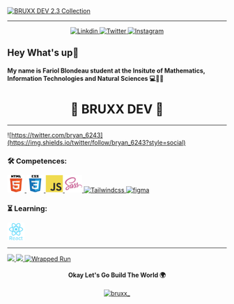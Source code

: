 
<a href="https://bruxx.netlify.app/">
  <img src="https://user-images.githubusercontent.com/81830567/201993499-da6b080d-dd10-4d7d-b81d-498d248011b9.png" alt="BRUXX DEV 2.3 Collection">
</a>


<hr />


<p align="center">
   <a href="https://www.linkedin.com/in/bruxx6243/">
    <img src="https://user-images.githubusercontent.com/81830567/183908896-59884d48-1353-4e1c-8a5c-92bf4e6fb6de.png" alt="Linkdin">
  </a> 
  <a href="https://twitter.com/bryan_6243" >
    <img src="https://user-images.githubusercontent.com/81830567/183909662-531a654f-4c51-4fb5-a7d7-b2a6f94b4b95.png" alt="Twitter">
  </a>
  <a href="https://www.instagram.com/brx_6243/"  >
    <img src="https://user-images.githubusercontent.com/81830567/183909658-4c3c713c-3099-4a3c-91ff-2cc38bf3ee53.png" alt="Instagram">
  </a> 

</p>
                                                       

## Hey What's up👋
#### My name is Fariol Blondeau student at the Insitute of Mathematics, Information Technologies and Natural Sciences 💻🔬🧪


<h1 align="center">🧬 BRUXX DEV 🧬</h1>


<hr />

![https://twitter.com/bryan_6243](https://img.shields.io/twitter/follow/bryan_6243?style=social)

<h3 align="left">🛠️ Competences:</h3>
<p align="left">
<a href="https://www.w3.org/html/" target="_blank" rel="noreferrer"> <img src="https://raw.githubusercontent.com/devicons/devicon/master/icons/html5/html5-original-wordmark.svg" alt="html5" width="40" height="40"/> </a> <a href="https://www.w3schools.com/css/" target="_blank" rel="noreferrer"> <img src="https://raw.githubusercontent.com/devicons/devicon/master/icons/css3/css3-original-wordmark.svg" alt="css3" width="40" height="40"/> </a><a href="https://developer.mozilla.org/en-US/docs/Web/JavaScript" target="_blank" rel="noreferrer"> <img src="https://raw.githubusercontent.com/devicons/devicon/master/icons/javascript/javascript-original.svg" alt="javascript" width="40" height="40"/> </a><a href="https://sass-lang.com/" target="_blank" rel="noreferrer"><img src="https://raw.githubusercontent.com/devicons/devicon/master/icons/sass/sass-original.svg" alt="sass" width="40" height="40"/></a><a href="https://tailwindcss.com/" target="_blank" rel="noreferrer"> <img src="https://user-images.githubusercontent.com/81830567/177932231-8e41018b-f9a2-41b0-89e0-62c871c51500.png" alt="Tailwindcss" width="40" height="40"/></a><a href="https://www.figma.com/" target="_blank" rel="noreferrer"> <img src="https://www.vectorlogo.zone/logos/figma/figma-icon.svg" alt="figma" width="40" height="40"/></a>
</p>

<h3 align="left">⏳ Learning:</h3>
<p align="left"><a href="https://reactjs.org/" target="_blank" rel="noreferrer"> <img src="https://raw.githubusercontent.com/devicons/devicon/master/icons/react/react-original-wordmark.svg" alt="react" width="40" height="40"/> </a><a href="https://sass-lang.com" target="_blank" rel="noreferrer"> <a href="https://raw.githubusercontent.com/bruxx-6243/BruxxCodeLog/main/logo/bruxx/Untitled.png"></a></p>

<hr>



<a href="https://github-readme-stats.vercel.app/api/top-langs/?username=bruxx-6243&theme=bear&langs_count=5">
  <img src="https://github-readme-stats.vercel.app/api/top-langs/?username=bruxx-6243&theme=bear&langs_count=5" >
</a>
<a href="https://github-readme-stats.vercel.app/api?username=bruxx-6243&show_icons=true&count_private=true&line_height=40&theme=bear">
  <img src="https://github-readme-stats.vercel.app/api?username=bruxx-6243&show_icons=true&count_private=true&line_height=40&theme=bear">
</a>






<a href="https://bruxx-6243.wrapped.run">
  <img src="https://user-images.githubusercontent.com/81830567/183891365-231efc15-0edc-4d92-9413-e205dd1dbbed.png" alt="Wrapped  Run" >
</a>

<h4 align="center">Okay Let's Go Build The World 🌍</h4>
<p align="center">
  <a href="#">
    <img src="https://user-images.githubusercontent.com/81830567/155032492-db9b4016-2210-42cb-bec6-8d3f6e33bbff.svg" alt="bruxx_" width="100" height="100"/>
  </a>
</p>

